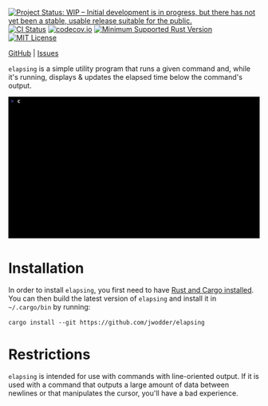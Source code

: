 [![Project Status: WIP – Initial development is in progress, but there has not yet been a stable, usable release suitable for the public.](https://www.repostatus.org/badges/latest/wip.svg)](https://www.repostatus.org/#wip)
[![CI Status](https://github.com/jwodder/elapsing/actions/workflows/test.yml/badge.svg)](https://github.com/jwodder/elapsing/actions/workflows/test.yml)
[![codecov.io](https://codecov.io/gh/jwodder/elapsing/branch/main/graph/badge.svg)](https://codecov.io/gh/jwodder/elapsing)
[![Minimum Supported Rust Version](https://img.shields.io/badge/MSRV-1.90-orange)](https://www.rust-lang.org)
[![MIT License](https://img.shields.io/github/license/jwodder/elapsing.svg)](https://opensource.org/licenses/MIT)

[GitHub](https://github.com/jwodder/elapsing) | [Issues](https://github.com/jwodder/elapsing/issues)

`elapsing` is a simple utility program that runs a given command and, while
it's running, displays & updates the elapsed time below the command's output.

![Recording of an example invocation](https://github.com/jwodder/elapsing/raw/main/example.gif)


Installation
============

In order to install `elapsing`, you first need to have [Rust and Cargo
installed](https://www.rust-lang.org/tools/install).  You can then build the
latest version of `elapsing` and install it in `~/.cargo/bin` by running:

    cargo install --git https://github.com/jwodder/elapsing


Restrictions
============

`elapsing` is intended for use with commands with line-oriented output.  If it
is used with a command that outputs a large amount of data between newlines or
that manipulates the cursor, you'll have a bad experience.

